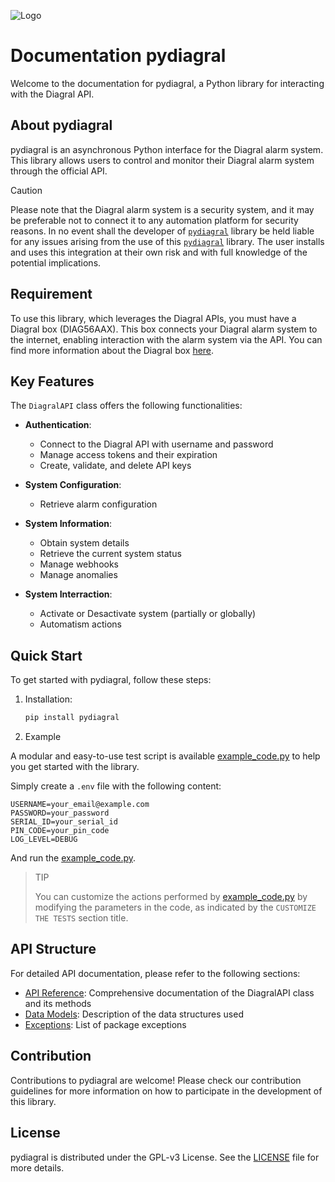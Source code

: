 ![Logo](pydiagral-Logo.png)

# Documentation pydiagral

Welcome to the documentation for pydiagral, a Python library for interacting with the Diagral API.

## About pydiagral

pydiagral is an asynchronous Python interface for the Diagral alarm system. This library allows users to control and monitor their Diagral alarm system through the official API.

> [!CAUTION]
>
> Please note that the Diagral alarm system is a security system, and it may be preferable not to connect it to any automation platform for security reasons.
> In no event shall the developer of [`pydiagral`](https://github.com/mguyard/pydiagral) library be held liable for any issues arising from the use of this [`pydiagral`](https://github.com/mguyard/pydiagral) library.
> The user installs and uses this integration at their own risk and with full knowledge of the potential implications.

## Requirement

To use this library, which leverages the Diagral APIs, you must have a Diagral box (DIAG56AAX). This box connects your Diagral alarm system to the internet, enabling interaction with the alarm system via the API. You can find more information about the Diagral box [here](https://www.diagral.fr/commande/box-alerte-et-pilotage).

## Key Features

The `DiagralAPI` class offers the following functionalities:

- **Authentication**:

  - Connect to the Diagral API with username and password
  - Manage access tokens and their expiration
  - Create, validate, and delete API keys

- **System Configuration**:

  - Retrieve alarm configuration

- **System Information**:

  - Obtain system details
  - Retrieve the current system status
  - Manage webhooks
  - Manage anomalies

- **System Interraction**:
  - Activate or Desactivate system (partially or globally)
  - Automatism actions

## Quick Start

To get started with pydiagral, follow these steps:

1. Installation:

   ```bash
   pip install pydiagral
   ```

2. Example

A modular and easy-to-use test script is available [example_code.py](https://github.com/mguyard/pydiagral/blob/main/example_code.py) to help you get started with the library.

Simply create a `.env` file with the following content:

```properties
USERNAME=your_email@example.com
PASSWORD=your_password
SERIAL_ID=your_serial_id
PIN_CODE=your_pin_code
LOG_LEVEL=DEBUG
```

And run the [example_code.py](https://github.com/mguyard/pydiagral/blob/main/example_code.py).

> TIP
>
> You can customize the actions performed by [example_code.py](https://github.com/mguyard/pydiagral/blob/main/example_code.py) by modifying the parameters in the code, as indicated by the `CUSTOMIZE THE TESTS` section title.

## API Structure

For detailed API documentation, please refer to the following sections:

- [API Reference](api.md): Comprehensive documentation of the DiagralAPI class and its methods
- [Data Models](models.md): Description of the data structures used
- [Exceptions](exceptions.md): List of package exceptions

## Contribution

Contributions to pydiagral are welcome! Please check our contribution guidelines for more information on how to participate in the development of this library.

## License

pydiagral is distributed under the GPL-v3 License. See the [LICENSE](https://github.com/mguyard/pydiagral/blob/main/LICENSE) file for more details.
